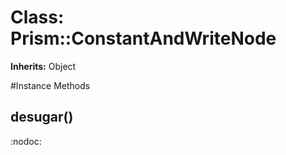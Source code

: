 # Class: Prism::ConstantAndWriteNode
**Inherits:** Object
    




#Instance Methods
## desugar() [](#method-i-desugar)
:nodoc:


